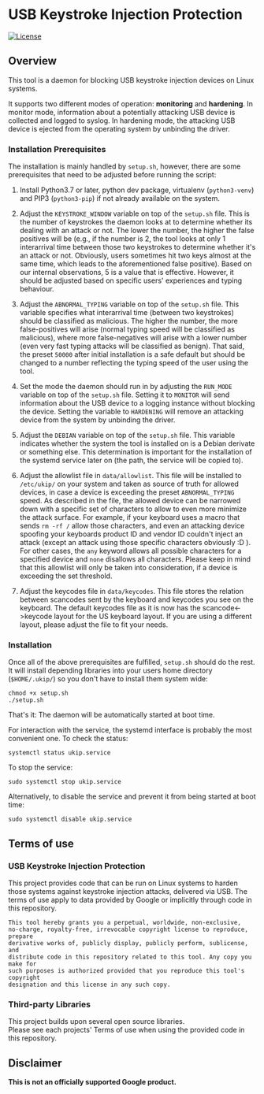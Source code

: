 # USB Keystroke Injection Protection
[![License](https://img.shields.io/badge/License-Apache%202.0-blue.svg)](https://opensource.org/licenses/Apache-2.0)

## Overview
This tool is a daemon for blocking USB keystroke injection devices on Linux systems.

It supports two different modes of operation: **monitoring** and **hardening**. In
monitor mode, information about a potentially attacking USB device is collected
and logged to syslog. In hardening mode, the attacking USB device is ejected
from the operating system by unbinding the driver.

### Installation Prerequisites
The installation is mainly handled by `setup.sh`, however, there are some prerequisites 
that need to be adjusted before running the script:

1) Install Python3.7 or later, python dev package, virtualenv (`python3-venv`) and PIP3 (`python3-pip`) if not already 
available on the system.

1) Adjust the `KEYSTROKE_WINDOW` variable on top of the `setup.sh` file. This is the 
number of keystrokes the daemon looks at to determine whether its dealing with an attack or not. 
The lower the number, the higher the false positives will be (e.g., if the number is 2, the tool 
looks at only 1 interarrival time between those two keystrokes to determine whether it's an 
attack or not. Obviously, users sometimes hit two keys almost at the same time, which leads 
to the aforementioned false positive). Based on our internal observations, 5 is a value that 
is effective. However, it should be adjusted based on specific users' experiences and typing 
behaviour.

1) Adjust the `ABNORMAL_TYPING` variable on top of the `setup.sh` file. This variable 
specifies what interarrival time (between two keystrokes) should be classified as malicious. 
The higher the number, the more false-positives will arise (normal typing speed will be 
classified as malicious), where more false-negatives will arise with a lower number (even very 
fast typing attacks will be classified as benign). That said, the preset `50000` after initial 
installation is a safe default but should be changed to a number reflecting the typing speed of 
the user using the tool.

1) Set the mode the daemon should run in by adjusting the `RUN_MODE` variable on top of the 
`setup.sh` file. Setting it to `MONITOR` will send information about the USB device to a logging 
instance without blocking the device. Setting the variable to `HARDENING` will remove an 
attacking device from the system by unbinding the driver.

1) Adjust the `DEBIAN` variable on top of the `setup.sh` file. This variable indicates 
whether the system the tool is installed on is a Debian derivate or something else. This determination 
is important for the installation of the systemd service later on (the path, the service will be 
copied to).

1) Adjust the allowlist file in `data/allowlist`. This file will be installed to `/etc/ukip/` 
on your system and taken as source of truth for allowed devices, in case a device is 
exceeding the preset `ABNORMAL_TYPING` speed. As described in the file, the allowed device 
can be narrowed down with a specific set of characters to allow to even more minimize the attack 
surface. For example, if your keyboard uses a macro that sends `rm -rf /` allow those characters, 
and even an attacking device spoofing your keyboards product ID and vendor ID couldn't inject an 
attack (except an attack using those specific characters obviously :D ). For other cases, the 
`any` keyword allows all possible characters for a specified device and `none` disallows 
all characters. Please keep in mind that this allowlist will only be taken into consideration, if
a device is exceeding the set threshold.  

1) Adjust the keycodes file in `data/keycodes`. This file stores the relation between scancodes 
sent by the keyboard and keycodes you see on the keyboard. The default keycodes file as it is now 
has the scancode<->keycode layout for the US keyboard layout. If you are using a different layout, 
please adjust the file to fit your needs.

### Installation
Once all of the above prerequisites are fulfilled, `setup.sh` should do the rest. It will install 
depending libraries into your users home directory (`$HOME/.ukip/`) so you don't have to install 
them system wide:
```
chmod +x setup.sh
./setup.sh
```
That's it: The daemon will be automatically started at boot time.  

For interaction with the service, the systemd interface is probably the most convenient one.
To check the status:
```
systemctl status ukip.service
```

To stop the service:
```
sudo systemctl stop ukip.service
```

Alternatively, to disable the service and prevent it from being started at boot time:
```
sudo systemctl disable ukip.service
```

## Terms of use

### USB Keystroke Injection Protection
This project provides code that can be run on Linux systems to harden those systems against keystroke injection attacks, delivered via USB.
The terms of use apply to data provided by Google or implicitly through code in this repository.

```
This tool hereby grants you a perpetual, worldwide, non-exclusive,
no-charge, royalty-free, irrevocable copyright license to reproduce, prepare
derivative works of, publicly display, publicly perform, sublicense, and
distribute code in this repository related to this tool. Any copy you make for
such purposes is authorized provided that you reproduce this tool's copyright
designation and this license in any such copy.
```

### Third-party Libraries
This project builds upon several open source libraries.  
Please see each projects' Terms of use when using the provided code in this repository.

## Disclaimer
**This is not an officially supported Google product.**
